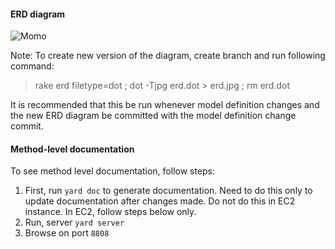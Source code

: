 #### ERD diagram

![Momo](../blob/master/erd.jpg?raw=true)

Note: To create new version of the diagram, create branch and run following command:

> rake erd filetype=dot ; dot -Tjpg erd.dot > erd.jpg ; rm erd.dot

It is recommended that this be run whenever model definition changes and the new ERD diagram be committed with the model definition change commit.

#### Method-level documentation

To see method level documentation, follow steps:

1. First, run `yard doc` to generate documentation. Need to do this only to update documentation after changes made. Do not do this in EC2 instance. In EC2, follow steps below only.
2. Run, server `yard server`
3. Browse on port `8808`